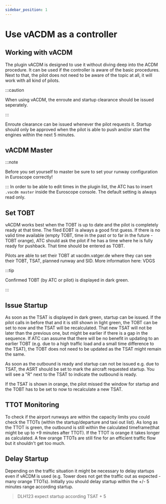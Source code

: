 ```yaml
---
sidebar_position: 1
---
```


# Use vACDM as a controller

## Working with vACDM

The plugin vACDM is designed to use it without diving deep into the ACDM procedure. It can be used if the controller is aware of the basic procedures. Next to that, the pilot does not need to be aware of the topic at all, it will work with all kind of pilots.

:::caution

When using vACDM, the enroute and startup clearance should be issued seperately.

:::

Enroute clearance can be issued whenever the pilot requests it. Startup should only be approved when the pilot is able to push and/or start the engines within the next 5 minutes. 


## vACDM Master
:::note

Before you set yourself to master be sure to set your runway configuration in Euroscope correctly!

:::
In order to be able to edit times in the plugin list, the ATC has to insert ```.vacdm master``` inside the Euroscope console. The default setting is always read only.



## Set TOBT

vACDM works best when the TOBT is up to date and the pilot is completely ready at that time. The filed EOBT is always a good first guess. If there is no valid time available (empty TOBT, time in the past or to far in the future - TOBT orange), ATC should ask the pilot if he has a time where he is fully ready for pushback. That time should be entered as TOBT. 

Pilots are able to set their TOBT at vacdm.vatger.de where they can see their TOBT, TSAT, planned runway and SID.
More information here: VDGS

:::tip

Confirmed TOBT (by ATC or pilot) is displayed in dark green.

:::

## Issue Startup

As soon as the TSAT is displayed in dark green, startup can be issued. If the pilot calls in before that and it is still shown in light green, the TOBT can be set to now and the TSAT will be recalculated. That new TSAT will not be later than the previous one, but might be earlier if there is a gap in the sequence. If ATC can assume that there will be no benefit in updating to an earlier TOBT (e.g. due to a high traffic load and a small time difference to the TSAT), the TOBT does not need to be updated as the TSAT might remain the same.

As soon as the outbound is ready and startup can not be issued e.g. due to TSAT, the ASRT should be set to mark the aircraft requested startup. You will see a "R" next to the TSAT to indicate the outbound is ready.

If the TSAT is shown in orange, the pilot missed the window for startup and the TOBT has to be set to now to recalculate a new TSAT.


## TTOT Monitoring

To check if the airport runways are within the capacity limits you could check the TTOTs (within the startup/departure and taxi out list). As long as the TTOT is green, the outbound is still within the calculated timeframe(that might be up to +9 minutes after TTOT). If the TTOT is orange it takes longer as calculated. A few orange TTOTs are still fine for an efficient traffic flow but it shouldn't get too much.

## Delay Startup

Depending on the traffic situation it might be necessary to delay startups even if vACDM is used (e.g. Tower does not get the traffic out as expected - many orange TTOTs). Initially you should delay startup within the +/- 5 minutes range according startup. 

> DLH123 expect startup according TSAT + 5